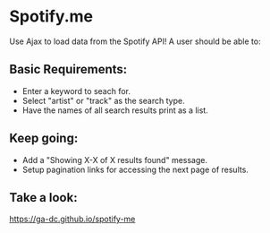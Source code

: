 # Spotify.me

Use Ajax to load data from the Spotify API! A user should be able to:

## Basic Requirements:

 - Enter a keyword to seach for.
 - Select "artist" or "track" as the search type.
 - Have the names of all search results print as a list.
 
## Keep going:

 - Add a "Showing X-X of X results found" message.
 - Setup pagination links for accessing the next page of results.

## Take a look:

https://ga-dc.github.io/spotify-me
